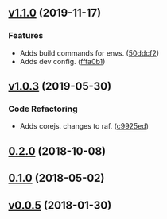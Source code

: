 <a name="v1.1.0"></a>
## [v1.1.0](https://github.com/alexseitsinger/react-helmet-async/compare/v1.0.3...v1.1.0) (2019-11-17)

### Features
- Adds build commands for envs. ([50ddcf2](https://github.com/alexseitsinger/react-helmet-async/commit/50ddcf2706870eb41d535be98493ae748adedb7f))
- Adds dev config. ([fffa0b1](https://github.com/alexseitsinger/react-helmet-async/commit/fffa0b1423b389269f7d6961802c24ec394dbcbe))


<a name="v1.0.3"></a>
## [v1.0.3](https://github.com/alexseitsinger/react-helmet-async/compare/0.2.0...v1.0.3) (2019-05-30)

### Code Refactoring
- Adds corejs. changes to raf. ([c9925ed](https://github.com/alexseitsinger/react-helmet-async/commit/c9925ed8501721e89402da681ee1a86ff816c7a5))


<a name="0.2.0"></a>
## [0.2.0](https://github.com/alexseitsinger/react-helmet-async/compare/0.1.0...0.2.0) (2018-10-08)


<a name="0.1.0"></a>
## [0.1.0](https://github.com/alexseitsinger/react-helmet-async/compare/v0.0.5...0.1.0) (2018-05-02)


<a name="v0.0.5"></a>
## [v0.0.5](https://github.com/alexseitsinger/react-helmet-async/compare/14bc3126aca38439b4f81157fca1af336c804565...v0.0.5) (2018-01-30)


